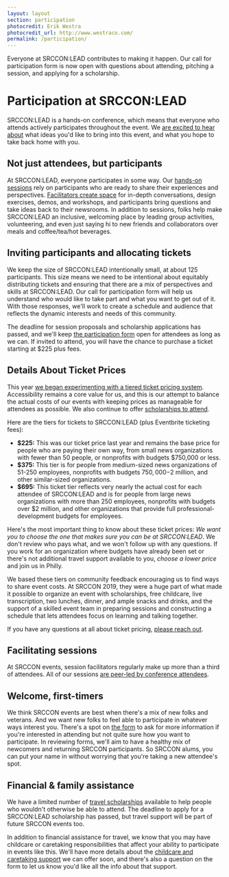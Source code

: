 ```yaml
---
layout: layout
section: participation
photocredit: Erik Westra
photocredit_url: http://www.westraco.com/
permalink: /participation/
---
```


Everyone at SRCCON:LEAD contributes to making it happen. Our call for participation form is now open with questions about attending, pitching a session, and applying for a scholarship.

# Participation at SRCCON:LEAD

SRCCON:LEAD is a hands-on conference, which means that everyone who attends actively participates throughout the event. We [are excited to hear about](/participation/form) what ideas you'd like to bring into this event, and what you hope to take back home with you. 

## Not just attendees, but participants

At SRCCON:LEAD, everyone participates in some way. Our [hands-on sessions](/sessions) rely on participants who are ready to share their experiences and perspectives. [Facilitators create space](/program) for in-depth conversations, design exercises, demos, and workshops, and participants bring questions and take ideas back to their newsrooms. In addition to sessions, folks help make SRCCON:LEAD an inclusive, welcoming place by leading group activities, volunteering, and even just saying hi to new friends and collaborators over meals and coffee/tea/hot beverages.

## Inviting participants and allocating tickets

We keep the size of SRCCON:LEAD intentionally small, at about 125 participants. This size means we need to be intentional about equitably distributing tickets and ensuring that there are a mix of perspectives and skills at SRCCON:LEAD. Our call for participation form will help us understand who would like to take part and what you want to get out of it. With those responses, we'll work to create a schedule and audience that reflects the dynamic interests and needs of this community.

The deadline for session proposals and scholarship applications has passed, and we'll keep [the participation form](/participation/form/) open for attendees as long as we can. If invited to attend, you will have the chance to purchase a ticket starting at $225 plus fees.

## Details About Ticket Prices

This year [we began experimenting with a tiered ticket pricing system](https://opennews.org/blog/srccon-2019-launch). Accessibility remains a core value for us, and this is our attempt to balance the actual costs of our events with keeping prices as manageable for attendees as possible. We also continue to offer [scholarships to attend](/scholarships).

Here are the tiers for tickets to SRCCON:LEAD (plus Eventbrite ticketing fees):

* **$225:** This was our ticket price last year and remains the base price for people who are paying their own way, from small news organizations with fewer than 50 people, or nonprofits with budgets $750,000 or less.
* **$375:** This tier is for people from medium-sized news organizations of 51-250 employees, nonprofits with budgets $750,000-$2 million, and other similar-sized organizations.
* **$695:** This ticket tier reflects very nearly the actual cost for each attendee of SRCCON:LEAD and is for people from large news organizations with more than 250 employees, nonprofits with budgets over $2 million, and other organizations that provide full professional-development budgets for employees.

Here's the most important thing to know about these ticket prices: _We want you to choose the one that makes sure you can be at SRCCON:LEAD_. We don't review who pays what, and we won't follow up with any questions. If you work for an organization where budgets have already been set or there's not additional travel support available to you, _choose a lower price_ and join us in Philly.

We based these tiers on community feedback encouraging us to find ways to share event costs. At SRCCON 2019, they were a huge part of what made it possible to organize an event with scholarships, free childcare, live transcription, two lunches, dinner, and ample snacks and drinks, and the support of a skilled event team in preparing sessions and constructing a schedule that lets attendees focus on learning and talking together.

If you have any questions at all about ticket pricing, [please reach out](mailto:srccon@opennews.org).

## Facilitating sessions

At SRCCON events, session facilitators regularly make up more than a third of attendees. All of our sessions [are peer-led by conference attendees](/program).

## Welcome, first-timers

We think SRCCON events are best when there's a mix of new folks and veterans. And we want new folks to feel able to participate in whatever ways interest you. There's a spot on [the form](/participation/form) to ask for more information if you're interested in attending but not quite sure how you want to participate. In reviewing forms, we'll aim to have a healthy mix of newcomers and returning SRCCON participants. So SRCCON alums, you can put your name in without worrying that you're taking a new attendee's spot.

## Financial & family assistance

We have a limited number of [travel scholarships](/scholarships) available to help people who wouldn't otherwise be able to attend. The deadline to apply for a SRCCON:LEAD scholarship has passed, but travel support will be part of future SRCCON events too.

In addition to financial assistance for travel, we know that you may have childcare or caretaking responsibilities that affect your ability to participate in events like this. We'll have more details about the [childcare and caretaking support](/childcare) we can offer soon, and there's also a question on the form to let us know you'd like all the info about that support.
